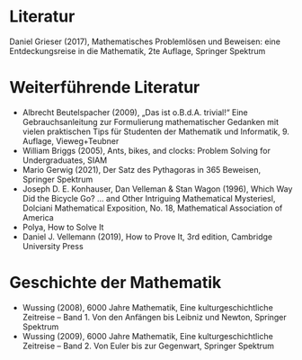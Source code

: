 # Literatur
Daniel Grieser (2017), Mathematisches Problemlösen und Beweisen: eine Entdeckungsreise in die Mathematik, 2te Auflage, Springer Spektrum

# Weiterführende Literatur
- Albrecht Beutelspacher (2009), „Das ist o.B.d.A. trivial!“ Eine Gebrauchsanleitung zur Formulierung mathematischer Gedanken mit vielen praktischen Tips für Studenten der Mathematik und Informatik, 9. Auflage, Vieweg+Teubner
- William Briggs (2005), Ants, bikes, and clocks: Problem Solving for
  Undergraduates, SIAM
- Mario Gerwig (2021), Der Satz des Pythagoras in 365 Beweisen, Springer Spektrum
- Joseph D. E. Konhauser, Dan Velleman & Stan Wagon (1996), Which Way Did the Bicycle Go? ... and Other Intriguing Mathematical Mysteriesl, Dolciani Mathematical Exposition, No. 18, Mathematical Association of America
- Polya, How to Solve It
- Daniel J. Vellemann (2019), How to Prove It, 3rd edition, Cambridge University Press

# Geschichte der Mathematik
- Wussing (2008), 6000 Jahre Mathematik, Eine kulturgeschichtliche Zeitreise – Band 1. Von den Anfängen bis Leibniz und Newton, Springer Spektrum
- Wussing (2009), 6000 Jahre Mathematik, Eine kulturgeschichtliche Zeitreise – Band 2. Von Euler bis zur Gegenwart, Springer Spektrum
